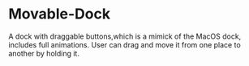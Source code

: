 # Movable-Dock
A dock with draggable buttons,which is a  mimick of  the MacOS dock, includes full animations. User can drag and move it from one place to another by holding it.
